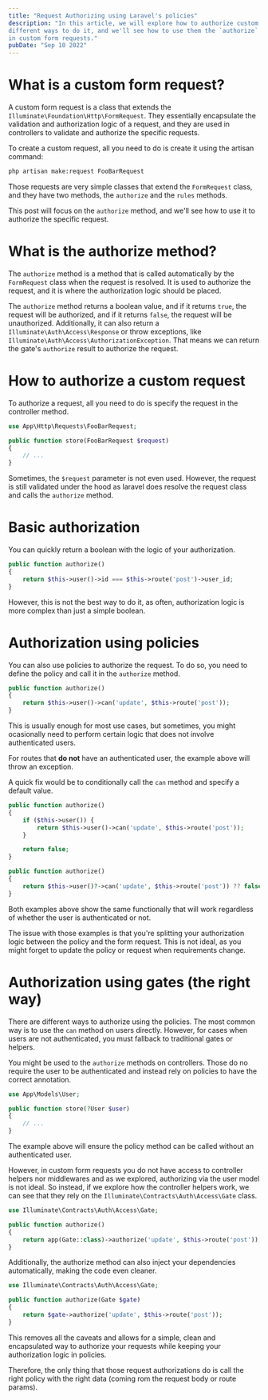 ```yaml
---
title: "Request Authorizing using Laravel's policies"
description: "In this article, we will explore how to authorize custom requests in Laravel. We'll explore
different ways to do it, and we'll see how to use them the `authorize` method
in custom form requests."
pubDate: "Sep 10 2022"
---
```


# What is a custom form request?

A custom form request is a class that extends the `Illuminate\Foundation\Http\FormRequest`.
They essentially encapsulate the validation and authorization logic of a request, and they are used
in controllers to validate and authorize the specific requests.

To create a custom request, all you need to do is create it using the artisan command:

```bash
php artisan make:request FooBarRequest
```

Those requests are very simple classes that extend the `FormRequest` class, and they have
two methods, the `authorize` and the `rules` methods.

This post will focus on the `authorize` method, and we'll see how to use it to authorize
the specific request.

# What is the authorize method?

The `authorize` method is a method that is called automatically by the `FormRequest` class
when the request is resolved. It is used to authorize the request, and it is where the
authorization logic should be placed.

The `authorize` method returns a boolean value, and if it returns `true`, the request will be
authorized, and if it returns `false`, the request will be unauthorized. Additionally, it can
also return a `Illuminate\Auth\Access\Response` or throw exceptions, like `Illuminate\Auth\Access\AuthorizationException`. That means we can return the gate's `authorize` result to authorize the request.

# How to authorize a custom request

To authorize a request, all you need to do is specify the request in the controller method.

```php
use App\Http\Requests\FooBarRequest;

public function store(FooBarRequest $request)
{
    // ...
}
```

Sometimes, the `$request` parameter is not even used. However, the request is still validated
under the hood as laravel does resolve the request class and calls the `authorize` method.

# Basic authorization

You can quickly return a boolean with the logic of your authorization.

```php
public function authorize()
{
    return $this->user()->id === $this->route('post')->user_id;
}
```

However, this is not the best way to do it, as often, authorization logic is more complex than
just a simple boolean.

# Authorization using policies

You can also use policies to authorize the request. To do so, you need to define the policy and
call it in the `authorize` method.

```php
public function authorize()
{
    return $this->user()->can('update', $this->route('post'));
}
```

This is usually enough for most use cases, but sometimes, you might ocasionally need to
perform certain logic that does not involve authenticated users.

For routes that **do not** have an authenticated user, the example above will throw an exception.

A quick fix would be to conditionally call the `can` method and specify a default value.

```php
public function authorize()
{
    if ($this->user()) {
        return $this->user()->can('update', $this->route('post'));
    }

    return false;
}
```

```php
public function authorize()
{
    return $this->user()?->can('update', $this->route('post')) ?? false;
}
```

Both examples above show the same functionally that will work regardless of whether the user
is authenticated or not.

The issue with those examples is that you're splitting your authorization logic between the policy
and the form request. This is not ideal, as you might forget to update the policy or request when
requirements change.

# Authorization using gates (the right way)

There are different ways to authorize using the policies. The most common way is to use the
`can` method on users directly. However, for cases when users are not authenticated, you must
fallback to traditional gates or helpers.

You might be used to the `authorize` methods on controllers. Those do no require the user to be
authenticated and instead rely on policies to have the correct annotation.

```php
use App\Models\User;

public function store(?User $user)
{
    // ...
}
```

The example above will ensure the policy method can be called without an authenticated user.

However, in custom form requests you do not have access to controller helpers nor middlewares and
as we explored, authorizing via the user model is not ideal. So instead, if we explore how the
controller helpers work, we can see that they rely on the `Illuminate\Contracts\Auth\Access\Gate` class.

```php
use Illuminate\Contracts\Auth\Access\Gate;

public function authorize()
{
    return app(Gate::class)->authorize('update', $this->route('post'));
}
```

Additionally, the authorize method can also inject your dependencies automatically, making
the code even cleaner.

```php
use Illuminate\Contracts\Auth\Access\Gate;

public function authorize(Gate $gate)
{
    return $gate->authorize('update', $this->route('post'));
}
```

This removes all the caveats and allows for a simple, clean and encapsulated
way to authorize your requests while keeping your authorization logic in policies.

Therefore, the only thing that those request authorizations do is call the right policy
with the right data (coming rom the request body or route params).
